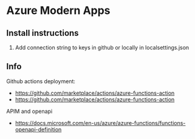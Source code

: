 # Azure Modern Apps

## Install instructions
1. Add connection string to keys in github or locally in localsettings.json


## Info
Github actions deployment:
- https://github.com/marketplace/actions/azure-functions-action
- https://github.com/marketplace/actions/azure-functions-action

APIM and openapi 
- https://docs.microsoft.com/en-us/azure/azure-functions/functions-openapi-definition